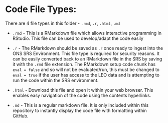 # Code File Types:

There are 4 file types in this folder - `.rmd`, `.r`,  `.html`, `.md` 

* `.rmd`  - This is a RMarkdown file which allows interactive programming in RStudio. This file can be used to develop/adapt the code easily

* `.r` - The RMarkdown should be saved as `.r` once ready to ingest into the ONS SRS Environment. This file type is required for security reasons. It can be easily converted back to an RMarkdown file in the SRS by saving it with the `.rmd` file extension. The RMarkdown setup code chunk has `eval = false` and so will not be evaluated/run, this must be changed to `eval = true` if the user has access to the LEO data and is attempting to run the code within the SRS environment. 

* `.html` - Download this file and open it within your web browser. This enables easy navigation of the code using the contents hyperlinks.

* `.md` - This is a regular markdown file. It is only included within this repository to instantly display the code file with formatting within GitHub.
